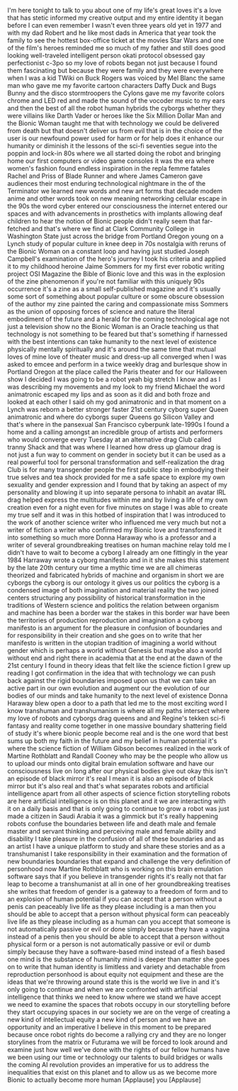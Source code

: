 
I&#39;m here tonight to talk to you about
one of my life&#39;s great loves it&#39;s a love
that has
stetic informed my creative output and
my entire identity it began before I can
even remember I wasn&#39;t even three years
old yet in 1977 and with my dad Robert
and he like most dads in America that
year took the family to see the hottest
box-office ticket at the movies Star
Wars and one of the film&#39;s heroes
reminded me so much of my father and
still does good looking well-traveled
intelligent person okati protocol
obsessed gay perfectionist c-3po so my
love of robots began not just because I
found them fascinating but because they
were family and they were everywhere
when I was a kid
TWiki on Buck Rogers was voiced by Mel
Blanc the same man who gave me my
favorite cartoon characters Daffy Duck
and Bugs Bunny and the disco
stormtroopers the Cylons gave me my
favorite colors chrome and LED red and
made the sound of the vocoder music to
my ears
and then the best of all the robot human
hybrids the cyborgs whether they were
villains like Darth Vader or heroes like
the Six Million Dollar Man and the
Bionic Woman taught me that with
technology we could be delivered from
death but that doesn&#39;t deliver us from
evil that is in the choice of the user
is our newfound power used for harm or
for help does it
enhance our humanity or diminish it the
lessons of the sci-fi seventies segue
into the poppin and lock-in 80s where we
all started doing the robot and bringing
home our first computers or video game
consoles it was the era where women&#39;s
fashion found endless inspiration in the
repla femme fatales Rachel and Priss of
Blade Runner and where James Cameron
gave audiences their most enduring
technological nightmare in the
of the Terminator we learned new words
and new art forms that decade modem
anime and other words took on new
meaning networking cellular escape in
the 90s the word cyber entered our
consciousness the internet entered our
spaces and with advancements in
prosthetics with implants allowing deaf
children to hear the notion of Bionic
people didn&#39;t really seem that
far-fetched and that&#39;s where we find at
Clark Community College in Washington
State just across the bridge from
Portland Oregon
young on a Lynch study of popular
culture in knee deep in 70s nostalgia
with reruns of the Bionic Woman on a
constant loop and having just studied
Joseph Campbell&#39;s examination of the
hero&#39;s journey
I took his criteria and applied it to my
childhood heroine Jaime Sommers for my
first ever robotic writing project OSI
Magazine the Bible of Bionic love and
this was in the explosion of the zine
phenomenon if you&#39;re not familiar with
this uniquely 90s occurrence it&#39;s a zine
as a small self-published magazine and
it&#39;s usually some sort of something
about popular culture or some obscure
obsession of the author my zine painted
the caring and compassionate miss
Sommers as the union of opposing forces
of science and nature the literal
embodiment of the future and a herald
for the coming technological age not
just a television show no the Bionic
Woman is an Oracle teaching us that
technology is not something to be feared
but that&#39;s something if harnessed with
the best intentions can take humanity to
the next level of existence physically
mentally spiritually and it&#39;s around the
same time that mutual loves of mine love
of theater music and dress-up all
converged when I was asked to emcee and
perform in a twice weekly drag and
burlesque show in Portland Oregon at the
place called the Paris theater
and for our Halloween show I decided I
was going to be a robot yeah big stretch
I know and as I was describing my
movements and my look to my friend
Michael the word animatronic escaped my
lips and as soon as it did and both
froze and looked at each other I said oh
my god
animatronic and in that moment on a
Lynch was reborn a better stronger
faster 21st century cyborg super Queen
animatronic and where do cyborgs super
Queens go Silicon Valley and that&#39;s
where in the pansexual San Francisco
cyberpunk late-1990s
I found a home and a calling amongst an
incredible group of artists and
performers who would converge every
Tuesday at an alternative drag Club
called tranny Shack and that was where I
learned how dress up glamour drag is not
just a fun way to comment on gender in
society but it can be used as a real
powerful tool for personal
transformation and self-realization the
drag Club is for many transgender people
the first public step in embodying their
true selves and tea shock provided for
me a safe space to explore my own
sexuality and gender expression and I
found that by taking an aspect of my
personality and blowing it up into
separate persona to inhabit an avatar
IRL drag helped express the multitudes
within me and by living a life of my own
creation even for a night even for five
minutes on stage I was able to create my
true self and it was in this hotbed of
inspiration that I was introduced to the
work of another science writer who
influenced me very much but not a writer
of fiction a writer who confirmed my
Bionic love and transformed it into
something so much more Donna Haraway
who is a professor and a writer of
several groundbreaking treatises on
human machine relay
told me I didn&#39;t have to wait to become
a cyborg I already am one fittingly in
the year 1984 Harraway wrote a cyborg
manifesto and in it she makes this
statement by the late 20th century our
time a mythic time we are all chimeras
theorized and fabricated hybrids of
machine and organism in short we are
cyborgs the cyborg is our ontology it
gives us our politics the cyborg is a
condensed image of both imagination and
material reality the two joined centers
structuring any possibility of
historical transformation in the
traditions of Western science and
politics the relation between organism
and machine has been a border war the
stakes in this border war have been the
territories of production reproduction
and imagination a cyborg manifesto is an
argument for the pleasure in confusion
of boundaries and for responsibility in
their creation and she goes on to write
that her manifesto is written in the
utopian tradition of imagining a world
without gender which is perhaps a world
without Genesis but maybe also a world
without end and right there in academia
that at the end at the dawn of the 21st
century I found in theory ideas that
felt like the science fiction I grew up
reading I got confirmation in the idea
that with technology we can push back
against the rigid boundaries imposed
upon us that we can take an active part
in our own evolution and augment our the
evolution of our bodies of our minds and
take humanity to the next level of
existence Donna Haraway blew open a door
to a path that led me to the
most exciting word I know transhuman and
transhumanism is where all my paths
intersect where my love of robots and
cyborgs drag queens and and Regine&#39;s
tekken sci-fi fantasy and reality come
together in one massive boundary
shattering field of study it&#39;s where
bionic people become real and is the one
word that best sums up both my faith in
the future and my belief in human
potential
it&#39;s where the science fiction of
William Gibson becomes realized in the
work of Martine Rothblatt and Randall
Cooney who may be the people who allow
us to upload our minds onto digital
brain emulation software and have our
consciousness live on long after our
physical bodies give out okay this isn&#39;t
an episode of black mirror it&#39;s real I
mean it is also an episode of black
mirror but it&#39;s also real and that&#39;s
what separates robots and artificial
intelligence apart from all other
aspects of science fiction storytelling
robots are here artificial intelligence
is on this planet and it we are
interacting with it on a daily basis and
that is only going to continue to grow a
robot was just made a citizen in Saudi
Arabia it was a gimmick but it&#39;s really
happening
robots confuse the boundaries between
life and death
male and female master and servant
thinking and perceiving male and female
ability and disability I take pleasure
in the confusion of all of these
boundaries and as an artist I have a
unique platform to study and share these
stories and as a transhumanist I take
responsibility in their examination and
the formation of new boundaries
boundaries that expand and challenge the
very definition of personhood now
Martine Rothblatt who is working on this
brain emulation software says that if
you believe in transgender rights it&#39;s
really not that far leap to become a
transhumanist at all in one of her
groundbreaking treatises
she writes that freedom of gender is a
gateway to a freedom of form and to an
explosion of human potential if you can
accept that a person without a penis can
peaceably live life as they please
including is a man then you should be
able to accept that a person without
physical form can peaceably live life as
they please
including as a human can you accept that
someone is not automatically passive or
evil or done simply because they have a
vagina instead of a penis then you
should be able to accept that a person
without physical form or a person is not
automatically passive or evil or dumb
simply because they have a
software-based mind instead of a flesh
based one mind is the substance of
humanity mind is deeper than matter she
goes on to write that human identity is
limitless and variety and detachable
from reproduction personhood is about
equity not equipment and these are the
ideas that we&#39;re throwing around state
this is the world we live in and it&#39;s
only going to continue and when we are
confronted with artificial intelligence
that thinks we need to know where we
stand we have accept we need to examine
the spaces that robots occupy in our
storytelling before they start occupying
spaces in our society we are on the
verge of creating a new kind of
intellectual equity a new kind of person
and we have an opportunity and an
imperative I believe in this moment to
be prepared because once robot rights do
become a rallying cry and they are no
longer storylines from the matrix or
Futurama we will be forced to look
around and examine just how well we&#39;ve
done with the rights of our fellow
humans have we been using our time or
technology our talents to build bridges
or walls the coming AI revolution
provides an imperative for us to address
the inequalities that exist on this
planet and to allow us as we become more
Bionic to actually become more human
[Applause]
you
[Applause]
